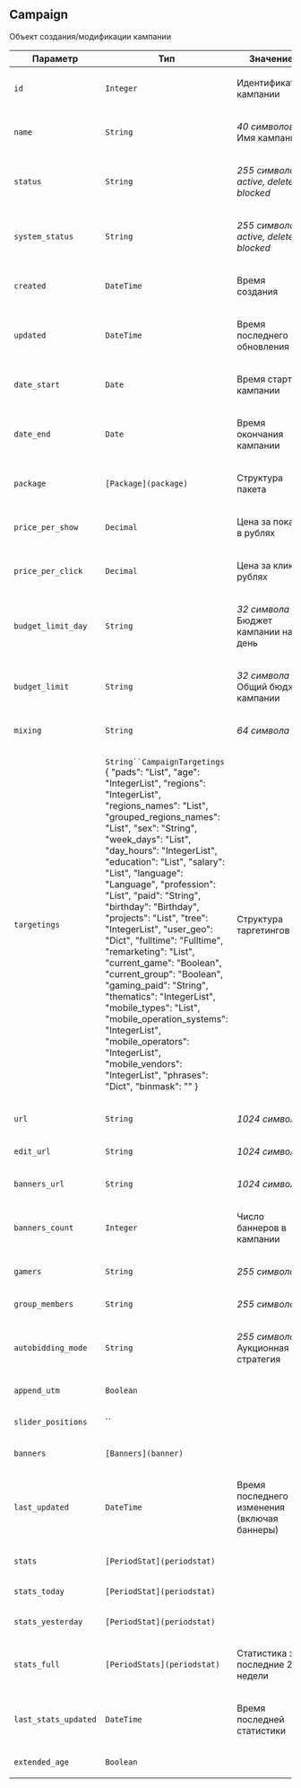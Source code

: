 
## Campaign

Объект создания/модификации кампании

<table>
    <thead>
        <tr><th>Параметр</th><th>Тип</th><th>Значение</th></tr>
    </thead>
    <tbody>
        <tr>
            <td><p><code>id</code></p></td>
            <td><p><code>Integer</code></p></td>
            <td><p>Идентификатор кампании</p></td>
        </tr><tr>
            <td><p><code>name</code></p></td>
            <td><p><code>String</code></p></td>
            <td><p><em>40 символов</em>
Имя кампании</p></td>
        </tr><tr>
            <td><p><code>status</code></p></td>
            <td><p><code>String</code></p></td>
            <td><p><em>255 символов</em>
<em>active, deleted, blocked</em></p></td>
        </tr><tr>
            <td><p><code>system_status</code></p></td>
            <td><p><code>String</code></p></td>
            <td><p><em>255 символов</em>
<em>active, deleted, blocked</em></p></td>
        </tr><tr>
            <td><p><code>created</code></p></td>
            <td><p><code>DateTime</code></p></td>
            <td><p>Время создания</p></td>
        </tr><tr>
            <td><p><code>updated</code></p></td>
            <td><p><code>DateTime</code></p></td>
            <td><p>Время последнего обновления</p></td>
        </tr><tr>
            <td><p><code>date_start</code></p></td>
            <td><p><code>Date</code></p></td>
            <td><p>Время старта кампании</p></td>
        </tr><tr>
            <td><p><code>date_end</code></p></td>
            <td><p><code>Date</code></p></td>
            <td><p>Время окончания кампании</p></td>
        </tr><tr>
            <td><p><code>package</code></p></td>
            <td><p><code>[Package](package)</code></p></td>
            <td><p>Структура пакета</p></td>
        </tr><tr>
            <td><p><code>price_per_show</code></p></td>
            <td><p><code>Decimal</code></p></td>
            <td><p>Цена за показ в рублях</p></td>
        </tr><tr>
            <td><p><code>price_per_click</code></p></td>
            <td><p><code>Decimal</code></p></td>
            <td><p>Цена за клик в рублях</p></td>
        </tr><tr>
            <td><p><code>budget_limit_day</code></p></td>
            <td><p><code>String</code></p></td>
            <td><p><em>32 символа</em>
Бюджет кампании на день</p></td>
        </tr><tr>
            <td><p><code>budget_limit</code></p></td>
            <td><p><code>String</code></p></td>
            <td><p><em>32 символа</em>
Общий бюджет кампании</p></td>
        </tr><tr>
            <td><p><code>mixing</code></p></td>
            <td><p><code>String</code></p></td>
            <td><p><em>64 символа</em></p></td>
        </tr><tr>
            <td><p><code>targetings</code></p></td>
            <td><p><code>String``CampaignTargetings</code>
    {
      "pads": "List",
      "age": "IntegerList",
      "regions": "IntegerList",
      "regions_names": "List",
      "grouped_regions_names": "List",
      "sex": "String",
      "week_days": "List",
      "day_hours": "IntegerList",
      "education": "List",
      "salary": "List",
      "language": "Language",
      "profession": "List",
      "paid": "String",
      "birthday": "Birthday",
      "projects": "List",
      "tree": "IntegerList",
      "user_geo": "Dict",
      "fulltime": "Fulltime",
      "remarketing": "List",
      "current_game": "Boolean",
      "current_group": "Boolean",
      "gaming_paid": "String",
      "thematics": "IntegerList",
      "mobile_types": "List",
      "mobile_operation_systems": "IntegerList",
      "mobile_operators": "IntegerList",
      "mobile_vendors": "IntegerList",
      "phrases": "Dict",
      "binmask": ""
    }</p></td>
            <td><p>Структура таргетингов</p></td>
        </tr><tr>
            <td><p><code>url</code></p></td>
            <td><p><code>String</code></p></td>
            <td><p><em>1024 символа</em></p></td>
        </tr><tr>
            <td><p><code>edit_url</code></p></td>
            <td><p><code>String</code></p></td>
            <td><p><em>1024 символа</em></p></td>
        </tr><tr>
            <td><p><code>banners_url</code></p></td>
            <td><p><code>String</code></p></td>
            <td><p><em>1024 символа</em></p></td>
        </tr><tr>
            <td><p><code>banners_count</code></p></td>
            <td><p><code>Integer</code></p></td>
            <td><p>Число баннеров в кампании</p></td>
        </tr><tr>
            <td><p><code>gamers</code></p></td>
            <td><p><code>String</code></p></td>
            <td><p><em>255 символов</em></p></td>
        </tr><tr>
            <td><p><code>group_members</code></p></td>
            <td><p><code>String</code></p></td>
            <td><p><em>255 символов</em></p></td>
        </tr><tr>
            <td><p><code>autobidding_mode</code></p></td>
            <td><p><code>String</code></p></td>
            <td><p><em>255 символов</em>
Аукционная стратегия</p></td>
        </tr><tr>
            <td><p><code>append_utm</code></p></td>
            <td><p><code>Boolean</code></p></td>
            <td></td>
        </tr><tr>
            <td><p><code>slider_positions</code></p></td>
            <td><p>``</p></td>
            <td></td>
        </tr><tr>
            <td><p><code>banners</code></p></td>
            <td><p><code>[Banners](banner)</code></p></td>
            <td></td>
        </tr><tr>
            <td><p><code>last_updated</code></p></td>
            <td><p><code>DateTime</code></p></td>
            <td><p>Время последнего изменения (включая баннеры)</p></td>
        </tr><tr>
            <td><p><code>stats</code></p></td>
            <td><p><code>[PeriodStat](periodstat)</code></p></td>
            <td></td>
        </tr><tr>
            <td><p><code>stats_today</code></p></td>
            <td><p><code>[PeriodStat](periodstat)</code></p></td>
            <td></td>
        </tr><tr>
            <td><p><code>stats_yesterday</code></p></td>
            <td><p><code>[PeriodStat](periodstat)</code></p></td>
            <td></td>
        </tr><tr>
            <td><p><code>stats_full</code></p></td>
            <td><p><code>[PeriodStats](periodstat)</code></p></td>
            <td><p>Статистика за последние 2 недели</p></td>
        </tr><tr>
            <td><p><code>last_stats_updated</code></p></td>
            <td><p><code>DateTime</code></p></td>
            <td><p>Время последней статистики</p></td>
        </tr><tr>
            <td><p><code>extended_age</code></p></td>
            <td><p><code>Boolean</code></p></td>
            <td></td>
        </tr>
    </tbody>
</table>